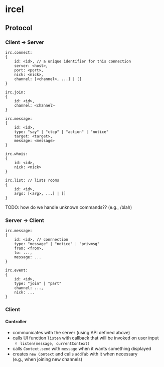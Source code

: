 ircel
=====

Protocol
--------
### Client -> Server

    irc.connect: 
    {
        id: <id>, // a unique identifier for this connection
        server: <host>,
        port: <port>,
        nick: <nick>,
        channel: [<channel>, ...] | []
    }

    irc.join: 
    {
        id: <id>,
        channel: <channel>
    }

    irc.message: 
    {
        id: <id>,
        type: "say" | "ctcp" | "action" | "notice"
        target: <target>,
        message: <message>
    }

    irc.whois: 
    {
        id: <id>,
        nick: <nick>
    }

    irc.list: // lists rooms
    {
        id: <id>,
        args: [<arg>, ...] | []
    }

TODO: how do we handle unknown commands?? (e.g., /blah)

### Server -> Client

    irc.message:
    {
        id: <id>, // connnection
        type: "message" | "notice" | "privmsg"
        from: <from>,
        to: ...,
        message: ...
    }

    irc.event:
    {
        id: <id>,
        type: "join" | "part"
        channel: ...,
        nick: ...
    }

### Client

#### Controller

- communicates with the server (using API defined above)
- calls UI function `listen` with callback that will be invoked on user input
    - `listen(message, currentContext)`
- calls `Context.send` with `message` when it wants something displayed
- creates `new Context` and calls `addTab` with it when necessary  
    (e.g., when joining new channels)
